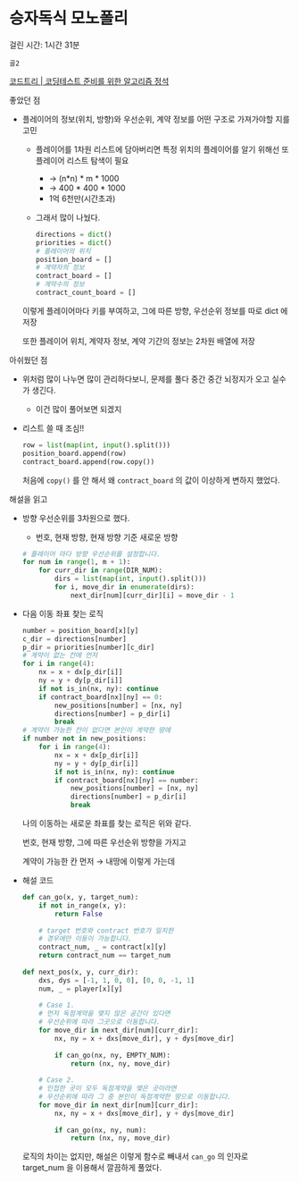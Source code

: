 # 승자독식 모노폴리

걸린  시간: 1시간 31분

`골2`

[코드트리 | 코딩테스트 준비를 위한 알고리즘 정석](https://www.codetree.ai/training-field/frequent-problems/problems/odd-monopoly/description?page=2&pageSize=20)

좋았던 점

- 플레이어의 정보(위치, 방향)와 우선순위, 계약 정보를 어떤 구조로 가져가야할 지를 고민
  - 플레이어를 1차원 리스트에 담아버리면 특정 위치의 플레이어를 알기 위해선 또 플레이어 리스트 탐색이 필요
    - → (n*n) * m * 1000
    - → 400 * 400 * 1000
    - 1억 6천만(시간초과)
  - 그래서 많이 나눴다.

    ```python
    directions = dict()
    priorities = dict()
    # 플레이어의 위치
    position_board = []
    # 계약자의 정보
    contract_board = []
    # 계약수의 정보
    contract_count_board = []
    ```

  이렇게 플레이어마다 키를 부여하고, 그에 따른 방향, 우선순위 정보를 따로 dict 에 저장

  또한 플레이어 위치, 계약자 정보, 계약 기간의 정보는 2차원 배열에 저장


아쉬웠던 점

- 위처럼 많이 나누면 많이 관리하다보니, 문제를 풀다 중간 중간 뇌정지가 오고 실수가 생긴다.
  - 이건 많이 풀어보면 되겠지
- 리스트 쓸 때 조심!!

    ```python
    row = list(map(int, input().split()))
    position_board.append(row)
    contract_board.append(row.copy())
    ```

  처음에 `copy()` 를 안 해서 왜 `contract_board` 의 값이 이상하게 변하지 했었다.


해설을 읽고

- 방향 우선순위를 3차원으로 했다.
  - 번호, 현재 방향, 현재 방향 기준 새로운 방향

  ```python
  # 플레이어 마다 방향 우선순위를 설정합니다.
  for num in range(1, m + 1):
      for curr_dir in range(DIR_NUM):
          dirs = list(map(int, input().split()))
          for i, move_dir in enumerate(dirs):
              next_dir[num][curr_dir][i] = move_dir - 1
  
  ```

- 다음 이동 좌표 찾는 로직

    ```python
    number = position_board[x][y]
    c_dir = directions[number]
    p_dir = priorities[number][c_dir]
    # 계약이 없는 칸에 먼저
    for i in range(4):
        nx = x + dx[p_dir[i]]
        ny = y + dy[p_dir[i]]
        if not is_in(nx, ny): continue
        if contract_board[nx][ny] == 0:
            new_positions[number] = [nx, ny]
            directions[number] = p_dir[i]
            break
    # 계약이 가능한 칸이 없다면 본인이 계약한 땅에
    if number not in new_positions:
        for i in range(4):
            nx = x + dx[p_dir[i]]
            ny = y + dy[p_dir[i]]
            if not is_in(nx, ny): continue
            if contract_board[nx][ny] == number:
                new_positions[number] = [nx, ny]
                directions[number] = p_dir[i]
                break
    ```

  나의 이동하는 새로운 좌표를 찾는 로직은 위와 같다.

  번호, 현재 방향, 그에 따른 우선순위 방향을 가지고

  계약이 가능한 칸 먼저 → 내땅에 이렇게 가는데


- 해설 코드

  ```python
  def can_go(x, y, target_num):
      if not in_range(x, y):
          return False
        
      # target 번호와 contract 번호가 일치한 
      # 경우에만 이동이 가능합니다.
      contract_num, _ = contract[x][y]
      return contract_num == target_num
    
  def next_pos(x, y, curr_dir):
      dxs, dys = [-1, 1, 0, 0], [0, 0, -1, 1]
      num, _ = player[x][y]
    
      # Case 1.
      # 먼저 독점계약을 맺지 않은 공간이 있다면 
      # 우선순위에 따라 그곳으로 이동합니다.
      for move_dir in next_dir[num][curr_dir]:
          nx, ny = x + dxs[move_dir], y + dys[move_dir]
            
          if can_go(nx, ny, EMPTY_NUM):
              return (nx, ny, move_dir)
        
      # Case 2.
      # 인접한 곳이 모두 독점계약을 맺은 곳이라면
      # 우선순위에 따라 그 중 본인이 독점계약한 땅으로 이동합니다.
      for move_dir in next_dir[num][curr_dir]:
          nx, ny = x + dxs[move_dir], y + dys[move_dir]
            
          if can_go(nx, ny, num):
              return (nx, ny, move_dir)
  ```

  로직의 차이는 없지만, 해설은 이렇게 함수로 빼내서 `can_go` 의 인자로 target_num 을 이용해서 깔끔하게 풀었다.